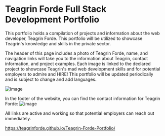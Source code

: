 # Teagrin Forde Full Stack Development Portfolio

This portfolio holds a compilation of projects and information about the web developer, Teagrin Forde. This portfolio will be utilized to showcase Teagrin's knowledge and skills in the private sector.

The header of this page includes a photo of Teagrin Forde, name, and navigation links will take you to the information about Teagrin, contact information, and project examples. Each image is linked to the declared project to showcase Teagrin's mad web development skills and for potential employers to admire and HIRE! This portfolio will be updated periodically and is subject to change and add languages.

![image](https://user-images.githubusercontent.com/101753839/175116490-b53ca0c2-7abc-43a9-b11a-c880ebbe7d37.png)

In the footer of the website, you can find the contact information for Teagrin Forde: ![image](https://user-images.githubusercontent.com/101753839/175117252-1aab44a6-fe8b-48dd-b4c5-fe2af76502b3.png)

All links are active and working so that potential employers can reach out immediately.

https://teagrinforde.github.io/Teagrin-Forde-Portfolio/
